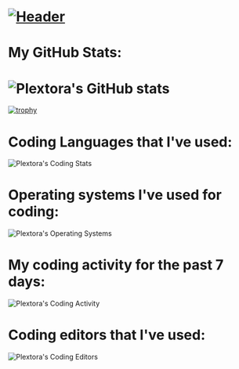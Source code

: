# [![Header](https://img.itch.zone/aW1nLzYyNjc5MTYuZ2lm/original/3mfew4.gif)](https://plextora.github.io/Web-Page/)

# My GitHub Stats:
# ![Plextora's GitHub stats](https://github-readme-stats.vercel.app/api?username=plextora&show_icons=true&theme=radical)
[![trophy](https://github-profile-trophy.vercel.app/?username=plextora&theme=alduin)](https://github.com/ryo-ma/github-profile-trophy)
# Coding Languages that I've used:
![Plextora's Coding Stats](https://wakatime.com/share/@Plextora/0649b6da-6807-4b07-9bae-278444ec6cd4.svg)
# Operating systems I've used for coding:
![Plextora's Operating Systems](https://wakatime.com/share/@Plextora/38aeabb7-8896-4949-939a-f353fe031d5a.svg)
# My coding activity for the past 7 days:
![Plextora's Coding Activity](https://wakatime.com/share/@Plextora/636e24d5-7813-4062-9cb2-ffff07f2d6e4.svg)
# Coding editors that I've used:
![Plextora's Coding Editors](https://wakatime.com/share/@Plextora/b872ddf4-9709-42ed-9bab-68389a3fda24.svg)
